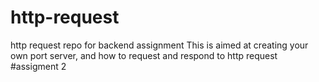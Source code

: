 # http-request
http request repo for backend assignment
This is aimed at creating your own port server, and how to request and respond to http request #assigment 2
